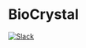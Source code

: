 # BioCrystal

[![Slack](http://img.shields.io/badge/slack-bio--crystal-4A154B?labelColor=000000&logo=slack)](https://bio-crystal.slack.com/)

